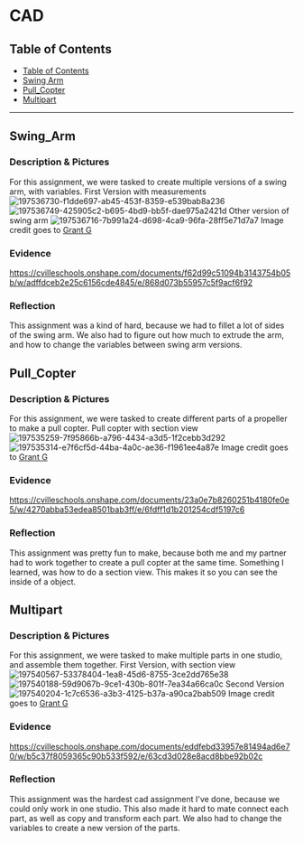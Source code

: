 # CAD

## Table of Contents
* [Table of Contents](#TableOfContents)
* [Swing Arm](#Swing_Arm)
* [Pull_Copter](#Pull_Copter)
* [Multipart](#Multipart)
---

## Swing_Arm

### Description & Pictures
For this assignment, we were tasked to create multiple versions of a swing arm, with variables.
First Version with measurements
![197536730-f1dde697-ab45-453f-8359-e539bab8a236](https://user-images.githubusercontent.com/112961430/197785728-3866a90c-0ea5-4ada-969a-a962ad6d7dcb.png)
![197536749-425905c2-b695-4bd9-bb5f-dae975a2421d](https://user-images.githubusercontent.com/112961430/197785745-7455ed16-141f-46a7-9e4a-fd676276892c.png)
Other version of swing arm 
![197536716-7b991a24-d698-4ca9-96fa-28ff5e71d7a7](https://user-images.githubusercontent.com/112961430/197785755-3c588a61-95e4-4a48-958f-7df3d98c5fff.png)
Image credit goes to [Grant G](https://github.com/ggastin30/Intermediate_CAD#description-and-images-1)
### Evidence
https://cvilleschools.onshape.com/documents/f62d99c51094b3143754b05b/w/adffdceb2e25c6156cde4845/e/868d073b55957c5f9acf6f92
### Reflection
This assignment was a kind of hard, because we had to fillet a lot of sides of the swing arm. We also had to figure out how much to extrude the arm, and how to change the variables between swing arm versions. 



## Pull_Copter

### Description & Pictures
For this assignment, we were tasked to create different parts of a propeller to make a pull copter. Pull copter with section view
![197535259-7f95866b-a796-4434-a3d5-1f2cebb3d292](https://user-images.githubusercontent.com/112961430/197783905-d0e52904-5f2f-4202-aacd-3523325ee29f.png)
![197535314-e7f6cf5d-44ba-4a0c-ae36-f1961ee4a87e](https://user-images.githubusercontent.com/112961430/197783913-c913b9c7-a189-4aef-ac80-d807a8cf39b1.png)
Image credit goes to [Grant G](https://github.com/ggastin30/Intermediate_CAD#description-and-images)
### Evidence
https://cvilleschools.onshape.com/documents/23a0e7b8260251b4180fe0e5/w/4270abba53edea8501bab3ff/e/6fdff1d1b201254cdf5197c6
### Reflection
This assignment was pretty fun to make, because both me and my partner had to work together to create a pull copter at the same time. Something I learned, was how to do a section view. This makes it so you can see the inside of a object.




## Multipart

### Description & Pictures
For this assignment, we were tasked to make multiple parts in one studio, and assemble them together. 
First Version, with section view
![197540567-53378404-1ea8-45d6-8755-3ce2dd765e38](https://user-images.githubusercontent.com/112961430/197787295-36ea633f-2e35-4a03-ae1c-c78446891062.png)
![197540188-59d9067b-9ce1-430b-801f-7ea34a66ca0c](https://user-images.githubusercontent.com/112961430/197787307-f0b5bf99-3605-4e90-ad08-9d95450cdd40.png)
Second Version
![197540204-1c7c6536-a3b3-4125-b37a-a90ca2bab509](https://user-images.githubusercontent.com/112961430/197787314-c8989352-ac69-4bfc-b09b-cc1ac8e913d1.png)
Image credit goes to [Grant G](https://github.com/ggastin30/Intermediate_CAD#description-and-images-2)
### Evidence
https://cvilleschools.onshape.com/documents/eddfebd33957e81494ad6e70/w/b5c37f8059365c90b533f592/e/63cd3d028e8acd8bbe92b02c
### Reflection
This assignment was the hardest cad assignment I've done, because we could only work in one studio. This also made it hard to mate connect each part, as well as copy and transform each part. We also had to change the variables to create a new version of the parts. 




